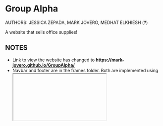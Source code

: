 # Group Alpha
AUTHORS: JESSICA ZEPADA, MARK JOVERO, MEDHAT ELKHIESH (**?**)

A website that sells office supplies!

## NOTES
- Link to view the website has changed to **https://mark-jovero.github.io/GroupAlpha/**
- Navbar and footer are in the frames folder. Both are implemented using <iframe> tag. In order to change a link, go to the frames folder and edit links there. This makes it easier to manage the website (ie, not having to go to each webpage to edit links).
## TODO [due n/a]
  - ~~finish websites/links~~
  - ~~Product art~~
  - Replace product art with something more "modern"
  - Replace iFrames with javascript, once prof. Bierman allows use of js
  - *Add product page for each product*
  - Work on logo
  - Create social media accounts?
